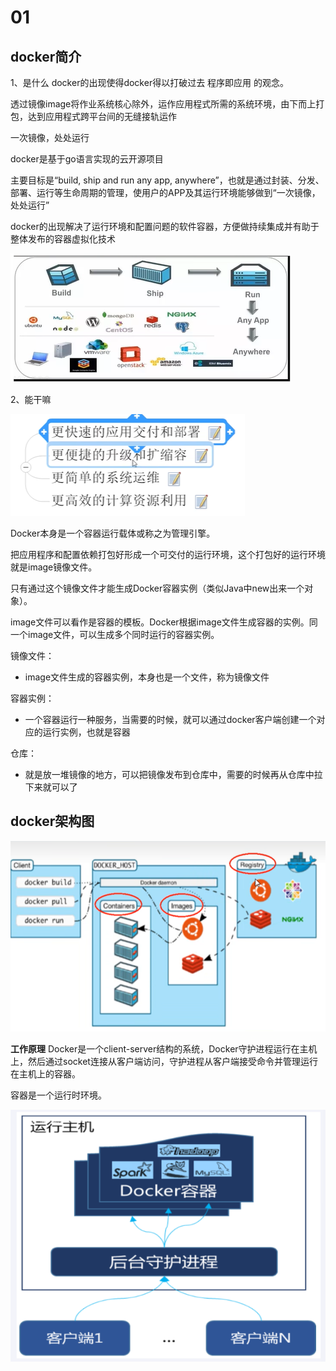 # 01

## docker简介

1、是什么
docker的出现使得docker得以打破过去 程序即应用 的观念。

透过镜像image将作业系统核心除外，运作应用程式所需的系统环境，由下而上打包，达到应用程式跨平台间的无缝接轨运作

一次镜像，处处运行

docker是基于go语言实现的云开源项目

主要目标是“build, ship and run any app, anywhere”，也就是通过封装、分发、部署、运行等生命周期的管理，使用户的APP及其运行环境能够做到“一次镜像，处处运行”

docker的出现解决了运行环境和配置问题的软件容器，方便做持续集成并有助于整体发布的容器虚拟化技术

![Alt text](image-2.png)

2、能干嘛

![Alt text](image-3.png)


Docker本身是一个容器运行载体或称之为管理引擎。

把应用程序和配置依赖打包好形成一个可交付的运行环境，这个打包好的运行环境就是image镜像文件。

只有通过这个镜像文件才能生成Docker容器实例（类似Java中new出来一个对象）。

image文件可以看作是容器的模板。Docker根据image文件生成容器的实例。同一个image文件，可以生成多个同时运行的容器实例。

镜像文件：
- image文件生成的容器实例，本身也是一个文件，称为镜像文件

容器实例：
- 一个容器运行一种服务，当需要的时候，就可以通过docker客户端创建一个对应的运行实例，也就是容器

仓库：
- 就是放一堆镜像的地方，可以把镜像发布到仓库中，需要的时候再从仓库中拉下来就可以了

## docker架构图

![Alt text](image.png)

**工作原理**
Docker是一个client-server结构的系统，Docker守护进程运行在主机上，然后通过socket连接从客户端访问，守护进程从客户端接受命令并管理运行在主机上的容器。

容器是一个运行时环境。

![Alt text](image-1.png)



